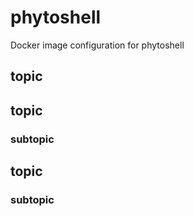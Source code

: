# phytoshell
Docker image configuration for phytoshell

## topic

## topic

### subtopic

## topic

### subtopic
